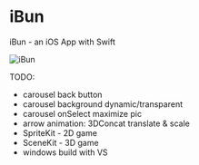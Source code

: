 # iBun
iBun - an iOS App with Swift


![iBun](https://raw.githubusercontent.com/privet56/iBun/master/ibun.gif)

TODO:
- carousel back button
- carousel background dynamic/transparent
- carousel onSelect maximize pic
- arrow animation: 3DConcat translate & scale
- SpriteKit - 2D game
- SceneKit - 3D game
- windows build with VS
